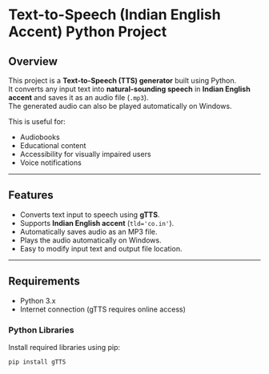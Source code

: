 # Text-to-Speech (Indian English Accent) Python Project

## Overview
This project is a **Text-to-Speech (TTS) generator** built using Python.  
It converts any input text into **natural-sounding speech** in **Indian English accent** and saves it as an audio file (`.mp3`).  
The generated audio can also be played automatically on Windows.

This is useful for:
- Audiobooks
- Educational content
- Accessibility for visually impaired users
- Voice notifications

---

## Features
- Converts text input to speech using **gTTS**.
- Supports **Indian English accent** (`tld='co.in'`).
- Automatically saves audio as an MP3 file.
- Plays the audio automatically on Windows.
- Easy to modify input text and output file location.

---

## Requirements
- Python 3.x
- Internet connection (gTTS requires online access)

### Python Libraries
Install required libraries using pip:
```bash
pip install gTTS
